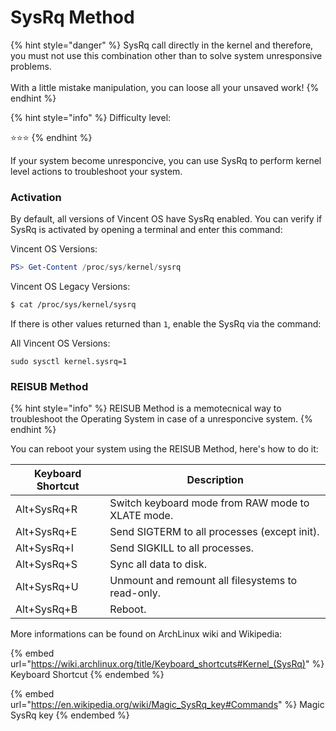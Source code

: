 # SysRq Method

{% hint style="danger" %}
SysRq call directly in the kernel and therefore, you must not use this combination other than to solve system unresponsive problems.\
\
With a little mistake manipulation, you can loose all your unsaved work!
{% endhint %}

{% hint style="info" %}
Difficulty level:

:star::star::star:
{% endhint %}

If your system become unresponcive, you can use SysRq to perform kernel level actions to troubleshoot your system.

### Activation

By default, all versions of Vincent OS have SysRq enabled. You can verify if SysRq is activated by opening a terminal and enter this command:

Vincent OS Versions:

```powershell
PS> Get-Content /proc/sys/kernel/sysrq
```

Vincent OS Legacy Versions:

```bash
$ cat /proc/sys/kernel/sysrq
```

If there is other values returned than `1`, enable the SysRq via the command:

All Vincent OS Versions:

```
sudo sysctl kernel.sysrq=1
```

### REISUB Method

{% hint style="info" %}
REISUB Method is a memotecnical way to troubleshoot the Operating System in case of a unresponcive system.
{% endhint %}

You can reboot your system using the REISUB Method, here's how to do it:

| Keyboard Shortcut | Description                                       |
| ----------------- | ------------------------------------------------- |
| Alt+SysRq+R       | Switch keyboard mode from RAW mode to XLATE mode. |
| Alt+SysRq+E       | Send SIGTERM to all processes (except init).      |
| Alt+SysRq+I       | Send SIGKILL to all processes.                    |
| Alt+SysRq+S       | Sync all data to disk.                            |
| Alt+SysRq+U       | Unmount and remount all filesystems to read-only. |
| Alt+SysRq+B       | Reboot.                                           |

More informations can be found on ArchLinux wiki and Wikipedia:

{% embed url="https://wiki.archlinux.org/title/Keyboard_shortcuts#Kernel_(SysRq)" %}
Keyboard Shortcut
{% endembed %}

{% embed url="https://en.wikipedia.org/wiki/Magic_SysRq_key#Commands" %}
Magic SysRq key
{% endembed %}
